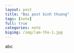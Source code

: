 ```yaml
---
layout: post
title: "Bai post binh thuong"
tags: [note]
full: true
categories: note
bigimg: /img/lam-tho-1.jpg
---
```


abc
